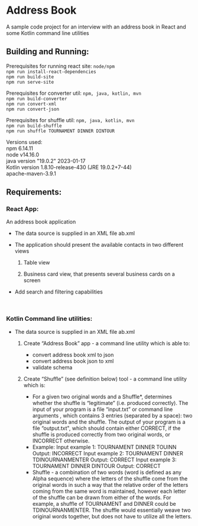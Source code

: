 # Address Book
A sample code project for an interview with an address book in React and some Kotlin command line utilities

## Building and Running:
Prerequisites for running react site: `node/npm`  
`npm run install-react-dependencies`  
`npm run build-site`  
`npm run serve-site`  

Prerequisites for converter util: `npm, java, kotlin, mvn`  
`npm run build-converter`  
`npm run convert-xml`  
`npm run convert-json`

Prerequisites for shuffle util: `npm, java, kotlin, mvn`  
`npm run build-shuffle`  
`npm run shuffle TOURNAMENT DINNER DINTOUR`  

Versions used:  
npm 6.14.11  
node v14.16.0  
java version "19.0.2" 2023-01-17  
Kotlin version 1.8.10-release-430 (JRE 19.0.2+7-44)  
apache-maven-3.9.1  


## Requirements:
### React App:
An address book application  
- The data source is supplied in an XML file ab.xml  
- The application should present the available contacts in two different views
    1. Table view

    2. Business card view, that presents several business cards on a screen

- Add search and filtering capabilities

<br>  

### Kotlin Command line utilities: 
- The data source is supplied in an XML file ab.xml  
    1. Create “Address Book” app - a command line utility which is able to:
        - convert address book xml to json
        - convert address book json to xml
        - validate schema

    2. Create “Shuffle” (see definition below) tool - a command line utility which is:
        - For a given two original words and a Shuffle*, determines whether the shuffle is
“legitimate” (i.e. produced correctly). The input of your program is a file “input.txt” or
command line arguments , which contains 3 entries (separated by a space): two original
words and the shuffle. The output of your program is a file “output.txt", which should
contain either CORRECT, if the shuffle is produced correctly from two original words, or
INCORRECT otherwise.
        - Example:
Input example 1: TOURNAMENT DINNER TOUINN
Output: INCORRECT
Input example 2: TOURNAMENT DINNER TDINOURNANMENTER
Output: CORRECT
Input example 3: TOURNAMENT DINNER DINTOUR
Output: CORRECT
        * Shuffle - a combination of two words (word is defined as any Alpha sequence) where
the letters of the shuffle come from the original words in such a way that the relative
order of the letters coming from the same word is maintained, however each letter of the
shuffle can be drawn from either of the words. For example, a shuffle of TOURNAMENT
and DINNER could be TDINOURNANMENTER. The shuffle would essentially weave
two original words together, but does not have to utilize all the letters.






